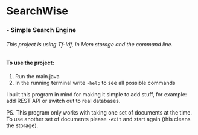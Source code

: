 # SearchWise
### - Simple Search Engine

###### This project is using Tf-Idf, In.Mem storage and the command line.

#### To use the project:
1. Run the main.java
2. In the running terminal write ``-help`` to see all possible commands

I built this program in mind for making it simple to add stuff, 
for example: add REST API or switch out to real databases.

PS. This program only works with taking one set of documents at the time. 
To use another set of documents please ``-exit`` and start again 
(this cleans the storage).
